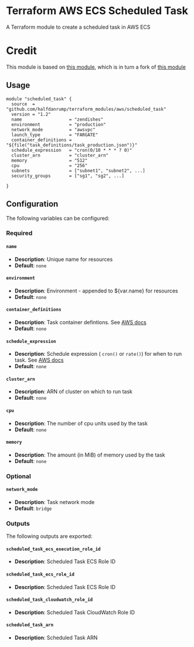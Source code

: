 # Terraform AWS ECS Scheduled Task

A Terraform module to create a scheduled task in AWS ECS

# Credit
This module is based on [this module](https://github.com/rclmenezes/terraform-aws-ecs-scheduled-task), which is in turn a fork of [this module](https://github.com/dxw/terraform-aws-ecs-scheduled-task)



## Usage

``` hcl
module "scheduled_task" {
  source  = "github.com/halfdanrump/terraform_modules/aws/scheduled_task"
  version = "1.2"
  name                  = "zendishes"
  environment           = "production"
  network_mode          = "awsvpc"
  launch_type           = "FARGATE"
  container_definitions = "${file("task_definitions/task_production.json")}"
  schedule_expression   = "cron(0/10 * * * ? 0)"
  cluster_arn           = "cluster_arn"
  memory                = "512"
  cpu                   = "256"
  subnets               = ["subnet1", "subnet2", ...]
  security_groups       = ["sg1", "sg2", ...]

}
```

## Configuration

The following variables can be configured:

### Required

#### `name`

- **Description**: Unique name for resources
- **Default**: `none`

#### `environment`

- **Description**: Environment - appended to ${var.name} for resources
- **Default**: `none`

#### `container_definitions`

- **Description**: Task container defintions. See [AWS docs][container_definition_docs]
- **Default**: `none`

#### `schedule_expression`

- **Description**: Schedule expression ( `cron()` or `rate()`)  for when to run task. See [AWS docs][schedule_expression_docs]
- **Default**: `none`

#### `cluster_arn`

- **Description**: ARN of cluster on which to run task
- **Default**: `none`

#### `cpu`

- **Description**: The number of cpu units used by the task
- **Default**: `none`

#### `memory`

- **Description**: The amount (in MiB) of memory used by the task
- **Default**: `none`

### Optional

#### `network_mode`

- **Description**: Task network mode
- **Default**: `bridge`

### Outputs

The following outputs are exported:

#### `scheduled_task_ecs_execution_role_id`

- **Description**: Scheduled Task ECS Role ID

#### `scheduled_task_ecs_role_id`

- **Description**: Scheduled Task ECS Role ID

#### `scheduled_task_cloudwatch_role_id`

- **Description**: Scheduled Task CloudWatch Role ID

#### `scheduled_task_arn`

- **Description**: Scheduled Task ARN

[container_definition_docs]: https://docs.aws.amazon.com/AWSCloudFormation/latest/UserGuide/aws-properties-ecs-taskdefinition-containerdefinitions.html
[schedule_expression_docs]: https://docs.aws.amazon.com/AmazonCloudWatch/latest/events/ScheduledEvents.html
